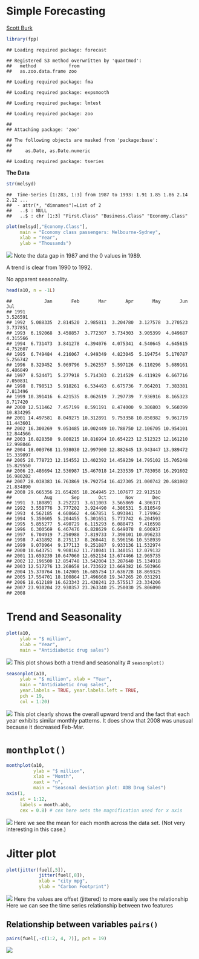 Simple Forecasting
================

[Scott Burk](https://www.youtube.com/watch?v=HdYBuDMJ40Y&t=184s)

``` r
library(fpp)
```

    ## Loading required package: forecast

    ## Registered S3 method overwritten by 'quantmod':
    ##   method            from
    ##   as.zoo.data.frame zoo

    ## Loading required package: fma

    ## Loading required package: expsmooth

    ## Loading required package: lmtest

    ## Loading required package: zoo

    ## 
    ## Attaching package: 'zoo'

    ## The following objects are masked from 'package:base':
    ## 
    ##     as.Date, as.Date.numeric

    ## Loading required package: tseries

**The Data**

``` r
str(melsyd)
```

    ##  Time-Series [1:283, 1:3] from 1987 to 1993: 1.91 1.85 1.86 2.14 2.12 ...
    ##  - attr(*, "dimnames")=List of 2
    ##   ..$ : NULL
    ##   ..$ : chr [1:3] "First.Class" "Business.Class" "Economy.Class"

``` r
plot(melsyd[,"Economy.Class"],
     main = "Economy class passengers: Melbourne-Sydney",
     xlab = "Year",
     ylab = "Thousands") 
```

![](1SimpleForecasting_files/figure-gfm/unnamed-chunk-3-1.png)<!-- -->
Note the data gap in 1987 and the 0 values in 1989.

A trend is clear from 1990 to 1992.

No apparent seasonality.

``` r
head(a10, n = -1L)
```

    ##            Jan       Feb       Mar       Apr       May       Jun       Jul
    ## 1991                                                              3.526591
    ## 1992  5.088335  2.814520  2.985811  3.204780  3.127578  3.270523  3.737851
    ## 1993  6.192068  3.450857  3.772307  3.734303  3.905399  4.049687  4.315566
    ## 1994  6.731473  3.841278  4.394076  4.075341  4.540645  4.645615  4.752607
    ## 1995  6.749484  4.216067  4.949349  4.823045  5.194754  5.170787  5.256742
    ## 1996  8.329452  5.069796  5.262557  5.597126  6.110296  5.689161  6.486849
    ## 1997  8.524471  5.277918  5.714303  6.214529  6.411929  6.667716  7.050831
    ## 1998  8.798513  5.918261  6.534493  6.675736  7.064201  7.383381  7.813496
    ## 1999 10.391416  6.421535  8.062619  7.297739  7.936916  8.165323  8.717420
    ## 2000 12.511462  7.457199  8.591191  8.474000  9.386803  9.560399 10.834295
    ## 2001 14.497581  8.049275 10.312891  9.753358 10.850382  9.961719 11.443601
    ## 2002 16.300269  9.053485 10.002449 10.788750 12.106705 10.954101 12.844566
    ## 2003 16.828350  9.800215 10.816994 10.654223 12.512323 12.161210 12.998046
    ## 2004 18.003768 11.938030 12.997900 12.882645 13.943447 13.989472 15.339097
    ## 2005 20.778723 12.154552 13.402392 14.459239 14.795102 15.705248 15.829550
    ## 2006 23.486694 12.536987 15.467018 14.233539 17.783058 16.291602 16.980282
    ## 2007 28.038383 16.763869 19.792754 16.427305 21.000742 20.681002 21.834890
    ## 2008 29.665356 21.654285 18.264945 23.107677 22.912510                    
    ##            Aug       Sep       Oct       Nov       Dec
    ## 1991  3.180891  3.252221  3.611003  3.565869  4.306371
    ## 1992  3.558776  3.777202  3.924490  4.386531  5.810549
    ## 1993  4.562185  4.608662  4.667851  5.093841  7.179962
    ## 1994  5.350605  5.204455  5.301651  5.773742  6.204593
    ## 1995  5.855277  5.490729  6.115293  6.088473  7.416598
    ## 1996  6.300569  6.467476  6.828629  6.649078  8.606937
    ## 1997  6.704919  7.250988  7.819733  7.398101 10.096233
    ## 1998  7.431892  8.275117  8.260441  8.596156 10.558939
    ## 1999  9.070964  9.177113  9.251887  9.933136 11.532974
    ## 2000 10.643751  9.908162 11.710041 11.340151 12.079132
    ## 2001 11.659239 10.647060 12.652134 13.674466 12.965735
    ## 2002 12.196500 12.854748 13.542004 13.287640 15.134918
    ## 2003 12.517276 13.268658 14.733622 13.669382 16.503966
    ## 2004 15.370764 16.142005 16.685754 17.636728 18.869325
    ## 2005 17.554701 18.100864 17.496668 19.347265 20.031291
    ## 2006 18.612189 16.623343 21.430241 23.575517 23.334206
    ## 2007 23.930204 22.930357 23.263340 25.250030 25.806090
    ## 2008

# Trend and Seasonality

``` r
plot(a10,
     ylab = "$ million",
     xlab = "Year",
     main = "Antidiabetic drug sales")
```

![](1SimpleForecasting_files/figure-gfm/unnamed-chunk-5-1.png)<!-- -->
This plot shows both a trend and seasonality \# `seasonplot()`

``` r
seasonplot(a10,
     ylab = "$ million", xlab = "Year",
     main = "Antidiabetic drug sales",
     year.labels = TRUE, year.labels.left = TRUE,
     pch = 19,
     col = 1:20) 
```

![](1SimpleForecasting_files/figure-gfm/unnamed-chunk-6-1.png)<!-- -->
This plot clearly shows the overall upward trend and the fact that each
year exhibits similar monthly patterns. It does show that 2008 was
unusual because it decreased Feb-Mar.

# `monthplot()`

``` r
monthplot(a10,
          ylab = "$ million",
          xlab = "Month",
          xaxt = "n",
          main = "Seasonal deviation plot: ADB Drug Sales")
axis(1, 
     at = 1:12, 
     labels = month.abb, 
     cex = 0.8) # cex here sets the magnification used for x axis
```

![](1SimpleForecasting_files/figure-gfm/unnamed-chunk-7-1.png)<!-- -->
Here we see the mean for each month across the data set. (Not very
interesting in this case.)

# Jitter plot

``` r
plot(jitter(fuel[,5]),
            jitter(fuel[,8]),
            xlab = "city mpg",
            ylab = "Carbon Footprint")
```

![](1SimpleForecasting_files/figure-gfm/unnamed-chunk-8-1.png)<!-- -->
Here the values are offset (jittered) to more easily see the
relationship Here we can see the time series relationship between two
features

## Relationship between variables `pairs()`

``` r
pairs(fuel[,-c(1:2, 4, 7)], pch = 19)
```

![](1SimpleForecasting_files/figure-gfm/unnamed-chunk-9-1.png)<!-- -->
